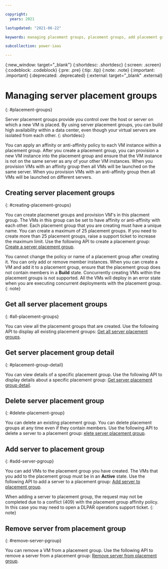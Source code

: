 ```yaml
---

copyright:
  years: 2021

lastupdated: "2021-06-22"

keywords: managing placement groups, placement groups, add placement group, delete placement group

subcollection: power-iaas

---
```


{:new_window: target="_blank"}
{:shortdesc: .shortdesc}
{:screen: .screen}
{:codeblock: .codeblock}
{:pre: .pre}
{:tip: .tip}
{:note: .note}
{:important: .important}
{:deprecated: .deprecated}
{:external: target="_blank" .external}

# Managing server placement groups
{: #placement-groups}

Server placement groups provide you control over the host or server on which a new VM is placed. By using server placement groups, you can build high availability within a data center, even though your virtual servers are isolated from each other.
{: shortdesc}

You can apply an affinity or anti-affinity policy to each VM instance within a placement group. After you create a placement group, you can provision a new VM instance into the placement group and ensure that the VM instance is not on the same server as any of your other VM instances. When you provision VMs with an affinity group then all VMs will be launched on the same server. When you provision VMs with an anti-affinity group then all VMs will be launched on different servers. 
<!--You can manage placement groups by using the Placement groups page or the Server details page in the IBM Power Systems Virtual Server console.-->

## Creating server placement groups
{: #creating-placement-groups}

You can create placmenet groups and provision VM's in this placment group. The VMs in this group can be set to have affinity or anti-affinity with each other. Each placement group that you are creating must have a unique name. You can create a maximum of 25 placement groups. If you need to create more than 25 placement groups, raise a support ticket to increase the maximum limit. Use the following API to create a placement group:
[Create a server placement group](/apidocs/power-cloud#pcloud-placementgroups-post).

You cannot change the policy or name of a placement group after creating it. You can only add or remove member instances.
When you can create a VM and add it to a placement group, ensure that the placement group does not contain members in a **Build** state. Concurrently creating VMs within the placement groups is not supported. All the VMs will deploy in an error state when you are executing concurrent deployments with the placement group.
{: note}

## Get all server placement groups
{: #all-placement-groups}

You can view all the placememt groups that are created. Use the following API to display all existing placement groups:
[Get all server placement groups](/apidocs/power-cloud#pcloud-placementgroups-getall).

## Get server placement group detail
{: #placement-group-detail}

You can view details of a specific placement group. Use the following API to display details about a specific placement group:
[Get server placement group detail](/apidocs/power-cloud#pcloud-cloud-placementgroups-get).

## Delete server placement group
{: #delete-placement-group}

You can delete an existing placement group. You can delete placement groups at any time even if they contain members. Use the following API to delete a server to a placement group:
[elete server placement group](/apidocs/power-cloud#pcloud-placementgroups-delete).
  
## Add server to placement group
{: #add-server-pgroup}

You can add VMs to the placement group you have created. The VMs that you add to the placement group must be in an **Active** state. Use the following API to add a server to a placement group:
[Add server to placement group](/apidocs/power-cloud#pcloud-placementgroups-members-post).

When adding a server to placement group, the request may not be completed due to a conflict (409) with the placement group affinity policy. In this case you may need to open a DLPAR operations support ticket.
{: note}

## Remove server from placement group
{: #remove-server-pgroup}

You can remove a VM from a placement group. Use the following API to remove a server from a placement group:
[Remove server from placement group](/apidocs/power-cloud#pcloud-placementgroups-members-delete).

